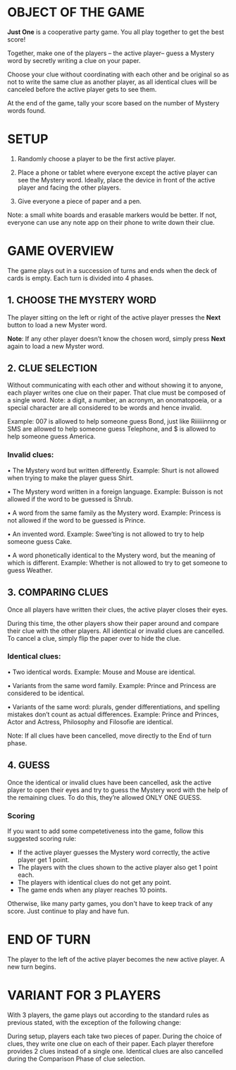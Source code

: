 # OBJECT OF THE GAME

**Just One** is a cooperative party game.
You all play together to get the best score!

Together, make one of the players – the active player– guess a Mystery word by secretly writing a clue on your paper.

Choose your clue without coordinating with each other and be original so as not to write the same clue as another player, as all identical clues will be canceled before the active player gets to see them.

At the end of the game, tally your score based on the number of Mystery words found. 

# SETUP

1. Randomly choose a player to be the first active player. 

1. Place a phone or tablet where everyone except the active player can see the Mystery word. Ideally, place the device in front of the active player and facing the other players.

1. Give everyone a piece of paper and a pen.

Note: a small white boards and erasable markers would be better. If not, everyone can use any note app on their phone to write down their clue.

# GAME OVERVIEW

The game plays out in a succession of turns and ends when the deck of cards is empty.
Each turn is divided into 4 phases.

## 1. CHOOSE THE MYSTERY WORD

The player sitting on the left or right of the active player presses the **Next** button to load a new Myster word.

**Note**: If any other player doesn’t know the chosen word, simply press **Next** again to load a new Myster word.

## 2. CLUE SELECTION

Without communicating with each other and without showing it to anyone, each player writes one clue on their paper. That clue must be composed of a single word. Note: a digit, a number, an acronym, an onomatopoeia, or a special character are all considered to be words and hence invalid.

Example: 007 is allowed to help someone guess Bond, just like Riiiiiinnng or SMS are allowed to help someone guess Telephone, and $ is allowed to help someone guess America.

### Invalid clues:
• The Mystery word but written differently.
Example: Shurt is not allowed when trying to make the player guess Shirt.

• The Mystery word written in a foreign language.
Example: Buisson is not allowed if the word to be guessed is Shrub.

• A word from the same family as the Mystery word.
Example: Princess is not allowed if the word to be guessed is Prince.

• An invented word.
Example: Swee’ting is not allowed to try to help someone guess Cake.

• A word phonetically identical to the Mystery word, but the meaning of which is different.
Example: Whether is not allowed to try to get someone to guess Weather.

## 3. COMPARING CLUES

Once all players have written their clues, the active player closes their eyes.

During this time, the other players show their paper around and compare their clue with the other players. All identical or invalid clues are cancelled. To cancel a clue, simply flip the paper over to hide the clue.

### Identical clues:
• Two identical words.
Example: Mouse and Mouse are identical.

• Variants from the same word family.
Example: Prince and Princess are considered to be identical.

• Variants of the same word: plurals, gender differentiations, and spelling mistakes don’t count as actual differences.
Example: Prince and Princes, Actor and Actress, Philosophy and Filosofie are identical.

Note: If all clues have been cancelled, move directly to the End of turn phase. 

## 4. GUESS

Once the identical or invalid clues have been cancelled, ask the active player to open their eyes and try to guess the Mystery word with the help of the remaining clues. To do this, they’re allowed ONLY ONE GUESS.

### Scoring
If you want to add some competetiveness into the game, follow this suggested scoring rule:
* If the active player guesses the Mystery word correctly, the active player get 1 point.
* The players with the clues shown to the active player also get 1 point each.
* The players with identical clues do not get any point.
* The game ends when any player reaches 10 points.

Otherwise, like many party games, you don't have to keep track of any score. Just continue to play and have fun.

# END OF TURN
The player to the left of the active player becomes the new active player. A new turn begins.

# VARIANT FOR 3 PLAYERS
With 3 players, the game plays out according to the standard rules as previous stated, with the exception of the following change:

During setup, players each take two pieces of paper. During the choice of clues, they write one clue on each of their paper. Each player therefore provides 2 clues instead of a single one. Identical clues are also cancelled during the Comparison Phase of clue selection.
